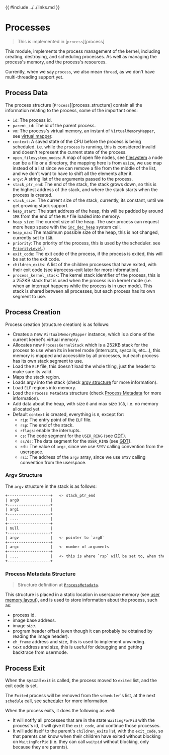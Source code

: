 {{ #include ../../links.md }}

# Processes

> This is implemented in [`process`][process]

This module, implements the process management of the kernel, including creating, destroying, and scheduling processes.
As well as managing the process's memory, and the process's resources.

Currently, when we say `process`, we also mean `thread`, as we don't have multi-threading support yet.

## Process Data
The process structure [`Process`][process_structure] contain all the information relating to the process, some of the important ones:
- `id`: The process id.
- `parent_id`: The id of the parent process.
- `vm`: The process's virtual memory, an instant of `VirtualMemoryMapper`, see [virtual mapper](../memory/virtual_mapper.md).
- `context`: A saved state of the CPU before the process is being scheduled. i.e. while the `process` is running, this
  is considered invalid and doesn't represent the current state of the process.
- `open_filesystem_nodes`: A map of open file nodes, see [filesystem](../filesystem/index.md) a node can be a file or a directory, the mapping here is from `usize`, we use map instead of a list since we can remove a file from the middle of the list, and we don't want to have to shift all the elements after it.
- `argv`: A string list of the arguments passed to the process.
- `stack_ptr_end`: The end of the stack, the stack grows down, so this is the highest address of the stack, and where the stack starts when the process is created.
- `stack_size`: The current size of the stack, currently, its constant, until we get growing stack support.
- `heap_start`: The start address of the heap, this will be padded by around `1MB` from the end of the `ELF` file loaded into memory.
- `heap_size`: The current size of the heap. The user process can request more heap space with the [`inc_dec_heap`](./syscalls.md#syscalls-list) system call.
- `heap_max`: The maximum possible size of the heap, this is not changed, currently set to `1GB`.
- `priority`: The priority of the process, this is used by the scheduler. see [`PriorityLevel`](https://docs.rs/emerald_kernel_user_link/latest/emerald_kernel_user_link/process/enum.PriorityLevel.html).)
- `exit_code`: The exit code of the process, if the process is exited, this will be set to the exit code.
- `children_exits`: A list of the children processes that have exited, with their exit code (see #process-exit later for more information).
- `process_kernel_stack`: The kernel stack identifier of the process, this is a 252KB stack that is used when the process is in kernel mode (i.e. when an interrupt happens while the process is in user mode). This stack is shared between all processes, but each process has its own segment to use.

## Process Creation

Process creation (structure creation) is as follows:
- Creates a new `VirtualMemoryMapper` instance, which is a clone of the current kernel's virtual memory.
- Allocates new `ProcessKernelStack` which is a 252KB stack for the process to use when
  its in kernel mode (interrupts, syscalls, etc...), this memory is mapped and accessible by all
  processes, but each process has its own stack segment to use.
- Load the `ELF` file, this doesn't load the whole thing, just the header to make sure its valid.
- Maps the stack region.
- Loads argv into the stack (check [argv structure](#argv-structure) for more information).
- Load `ELF` regions into memory.
- Load the `Process Metadata` structure (check [Process Metadata](#process-metadata-structure) for more information).
- Add data about the heap, with size `0` and max size `1GB`, i.e. no memory allocated yet.
- Default `context` is created, everything is `0`, except for:
    - `rip`: The entry point of the `ELF` file.
    - `rsp`: The end of the stack.
    - `rflags`: enable the interrupts.
    - `cs`: The code segment for the `USER_RING` (see [GDT](../processor/gdt.md)).
    - `ss/ds`: The data segment for the `USER_RING` (see [GDT](../processor/gdt.md)).
    - `rdi`: The value of `argc`, since we use `SYSV` calling convention from the userspace.
    - `rsi`: The address of the `argv` array, since we use `SYSV` calling convention from the userspace.

### Argv Structure
The `argv` structure in the stack is as follows:

```txt
+-------------------+   <- stack_ptr_end
| arg0              |
+-------------------+
| arg1              |
+-------------------+
| ....              |
+-------------------+
| null              |
+-------------------+
| argv              |   <- pointer to `arg0`
+-------------------+
| argc              |   <- number of arguments
+-------------------+
| ....              |   <- this is where `rsp` will be set to, when the process is created
+-------------------+
```

### Process Metadata Structure

> Structure definition at [`ProcessMetadata`](https://docs.rs/emerald_kernel_user_link/latest/emerald_kernel_user_link/process/struct.ProcessMetadata.html).

This structure is placed in a static location in userspace memory (see [user memory layout](../memory/memory_layout.md#user-layout)), and is used to store information about the process, such as:
- process id.
- image base address.
- image size.
- program header offset (even though it can probably be obtained by reading the image header).
- `eh_frame` address and size, this is used to implement unwinding.
- `text` address and size, this is useful for debugging and getting backtrace from usermode.

## Process Exit

When the syscall `exit` is called, the process moved to `exited` list, and the exit code is set.

The `Exited` process will be removed from the `scheduler`'s list, at the next `schedule` call, see [scheduler](./scheduler.md) for more information.

When the process exits, it does the following as well:
- It will notify all processes that are in the state `WaitingForPid` with the process's id, it will give it the `exit_code`, and continue those processes.
- It will add itself to the parent's `children_exits` list, with the `exit_code`, so that parents can know when their children have exited without blocking on `WaitingForPid` (i.e. they can call `waitpid` without blocking, only because they are parents).
